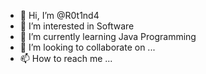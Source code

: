 - 👋 Hi, I’m @R0t1nd4
- 👀 I’m interested in Software
- 🌱 I’m currently learning Java Programming
- 💞️ I’m looking to collaborate on ...
- 📫 How to reach me ...

<!---
R0t1nd4/R0t1nd4 is a ✨ special ✨ repository because its `README.md` (this file) appears on your GitHub profile.
You can click the Preview link to take a look at your changes.
--->

